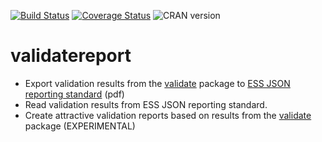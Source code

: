 
[![Build Status](https://travis-ci.org/data-cleaning/validatereport.svg?branch=master)](https://travis-ci.org/data-cleaning/validatereport) [![Coverage Status](https://coveralls.io/repos/github/data-cleaning/validatereport/badge.svg?branch=master)](https://coveralls.io/github/data-cleaning/validatereport?branch=master) ![CRAN version](http://www.r-pkg.org/badges/version/validatereport)

# validatereport

- Export validation results from the [validate](https://cran.r-project.org/web/packages/validate/) package to [ESS JSON reporting standard](https://ec.europa.eu/eurostat/cros/system/files/20170815essnetvalidationwp2valreport_1.0.0.pdf) (pdf)
- Read validation results from ESS JSON reporting standard.
- Create attractive validation reports based on results from the [validate](https://cran.r-project.org/web/packages/validate/) package (EXPERIMENTAL)




